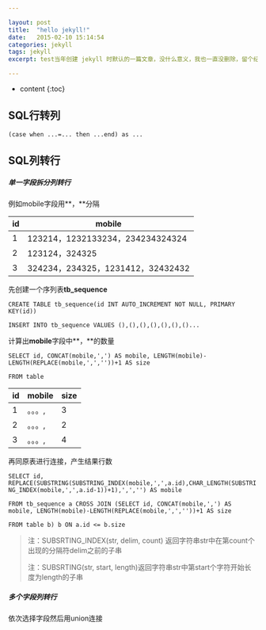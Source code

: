 ```yaml
---

layout: post
title:  "hello jekyll!"
date:   2015-02-10 15:14:54
categories: jekyll
tags: jekyll
excerpt: test当年创建 jekyll 时默认的一篇文章，没什么意义，我也一直没删除，留个纪念吧。

---
```


* content
{:toc}



## SQL行转列

`(case when ...=... then ...end) as ...`

## SQL列转行

##### 单一字段拆分列转行

例如mobile字段用**，**分隔

| **id** | mobile                         |
| ------ | ------------------------------ |
| 1      | 123214，1232133234，234234324324 |
| 2      | 123124，324325                  |
| 3      | 324234，234325，1231412，32432432 |

先创建一个序列表**tb_sequence**

`CREATE TABLE tb_sequence(id INT AUTO_INCREMENT NOT NULL, PRIMARY KEY(id))`

`INSERT INTO tb_sequence VALUES (),(),(),(),(),(),()...`

计算出**mobile**字段中**，**的数量

`SELECT id, CONCAT(mobile,',') AS mobile, LENGTH(mobile)-LENGTH(REPLACE(mobile,',',''))+1 AS size`

 `FROM table `

| id   | mobile | size |
| ---- | ------ | ---- |
| 1    | 。。。,   | 3    |
| 2    | 。。。,   | 2    |
| 3    | 。。。,   | 4    |

再同原表进行连接，产生结果行数

`SELECT id, REPLACE(SUBSTRING(SUBSTRING_INDEX(mobile,',',a.id),CHAR_LENGTH(SUBSTRING_INDEX(mobile,',',a.id-1))+1),',','') AS mobile`

`FROM tb_sequence a CROSS JOIN (SELECT id, CONCAT(mobile,',') AS mobile, LENGTH(mobile)-LENGTH(REPLACE(mobile,',',''))+1 AS size`

`FROM table b) b ON a.id <= b.size`

> 注：SUBSRTING_INDEX(str, delim, count) 返回字符串str中在第count个出现的分隔符delim之前的子串
>
> 注：SUBSRTING(str, start, length)返回字符串str中第start个字符开始长度为length的子串



##### 多个字段列转行

依次选择字段然后用union连接





